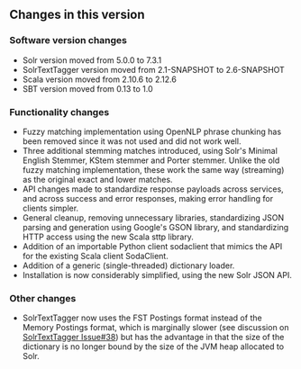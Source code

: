 ## Changes in this version

### Software version changes

* Solr version moved from 5.0.0 to 7.3.1
* SolrTextTagger version moved from 2.1-SNAPSHOT to 2.6-SNAPSHOT
* Scala version moved from 2.10.6 to 2.12.6
* SBT version moved from 0.13 to 1.0

### Functionality changes

* Fuzzy matching implementation using OpenNLP phrase chunking has been removed since it was not used and did not work well.
* Three additional stemming matches introduced, using Solr's Minimal English Stemmer, KStem stemmer and Porter stemmer. Unlike the old fuzzy matching implementation, these work the same way (streaming) as the original exact and lower matches.
* API changes made to standardize response payloads across services, and across success and error responses, making error handling for clients simpler.
* General cleanup, removing unnecessary libraries, standardizing JSON parsing and generation using Google's GSON library, and standardizing HTTP access using the new Scala sttp library.
* Addition of an importable Python client sodaclient that mimics the API for the existing Scala client SodaClient.
* Addition of a generic (single-threaded) dictionary loader.
* Installation is now considerably simplified, using the new Solr JSON API.

### Other changes

* SolrTextTagger now uses the FST Postings format instead of the Memory Postings format, which is marginally slower (see discussion on [SolrTextTagger Issue#38](https://github.com/OpenSextant/SolrTextTagger/issues/38)) but has the advantage in that the size of the dictionary is no longer bound by the size of the JVM heap allocated to Solr.


